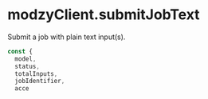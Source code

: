 # modzyClient.submitJobText

Submit a job with plain text input(s).

```javascript
const {
  model,
  status,
  totalInputs,
  jobIdentifier,
  acce